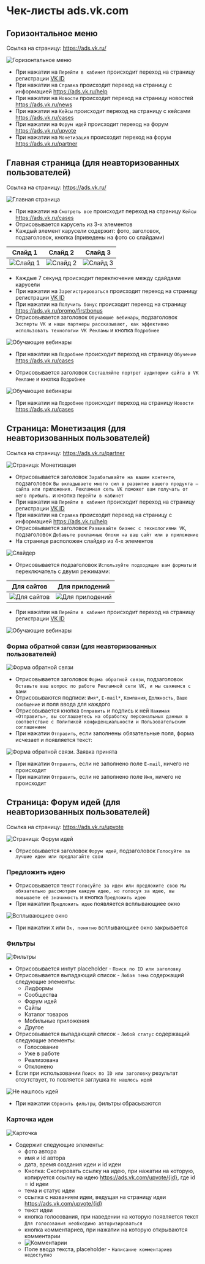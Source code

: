 # Чек-листы ads.vk.com

## Горизонтальное меню

Ссылка на страницу: https://ads.vk.ru/

![Горизонтальное меню](src/menu.png)

- При нажатии на `Перейти в кабинет` происходит переход на страницу
  регистрации [VK ID](https://id.vk.ru/auth?app_id=8064163&response_type=silent_token&v=1.61.1&redirect_uri=https%3A%2F%2Fads.vk.ru%2Fapi%2Fcallbacks%2Fvkconnect-complete&uuid=6WtUCgREf1QS5bq3BXYk1&redirect_state=%257B%2522redirect_url%2522%253A%2522https%253A%252F%252Fads.vk.ru%252Fhq%253Fref%253Dmain_landing%2522%257D)
- При нажатии на  `Справка` происходит переход на страницу c информацией https://ads.vk.ru/help
- При нажатии на  `Новости` происходит переход на страницу новостей https://ads.vk.ru/news
- При нажатии на  `Кейсы` происходит переход на страницу с кейсами https://ads.vk.ru/cases
- При нажатии на  `Форум идей` происходит переход на форум https://ads.vk.ru/upvote
- При нажатии на  `Монетизация` происходит переход на форум https://ads.vk.ru/partner

## Главная страница (для неавторизованных пользователей)

Ссылка на страницу: https://ads.vk.ru/

![Главная страница](src/landing.png)

- При нажатии на `Смотреть все` происходит переход на страницу `Кейсы` https://ads.vk.ru/cases
- Отрисовывается карусель из 3-х элементов
- Каждый элемент карусели содержит: фото, заголовок, подзаголовок, кнопка (приведены на фото со слайдами)

| Слайд 1                        | Слайд 2                        | Слайд 3                        |
|--------------------------------|--------------------------------|--------------------------------|
| ![Слайд 1](src/carousel_1.png) | ![Слайд 2](src/carousel_2.png) | ![Слайд 3](src/carousel_3.png) |

- Каждые 7 секунд происходит переключение между сдайдами карусели
- При нажатии на `Зарегистрироваться` происходит переход на страницу
  регистрации [VK ID](https://id.vk.ru/auth?app_id=8064163&response_type=silent_token&v=1.61.1&redirect_uri=https%3A%2F%2Fads.vk.ru%2Fapi%2Fcallbacks%2Fvkconnect-complete&uuid=6WtUCgREf1QS5bq3BXYk1&redirect_state=%257B%2522redirect_url%2522%253A%2522https%253A%252F%252Fads.vk.ru%252Fhq%253Fref%253Dmain_landing%2522%257D)
- При нажатии на `Получить бонус` происходит переход на страницу https://ads.vk.ru/promo/firstbonus
- Отрисовывается заголовок `Обучающие вебинары`,
  подзаголовок `Эксперты VK и наши партнеры рассказывают, как эффективно использовать технологии VK Рекламы` и
  кнопка `Подробнее`

![Обучающие вебинары](src/webinars.png)

- При нажатии на `Подробнее` происходит переход на страницу `Обучение` https://ads.vk.ru/cases

- Отрисовывается заголовок `Составляйте портрет аудитории сайта в VK Рекламе` и кнопка `Подробнее`

![Обучающие вебинары](src/news.png)

- При нажатии на `Подробнее` происходит переход на страницу `Новости` https://ads.vk.ru/cases

## Страница: Монетизация (для неавторизованных пользователей)

Ссылка на страницу: https://ads.vk.ru/partner

![Страница: Монетизация](src/money.png)

- Отрисовывается заголовок `Зарабатывайте на вашем контенте`,
  подзаголовок `Вы вкладываете много сил в развитие вашего продукта — сайта или приложения. Рекламная сеть VK поможет вам получать от него прибыль.`
  и кнопка `Перейти в кабинет`
- При нажатии на `Перейти в кабинет` происходит переход на страницу
  регистрации [VK ID](https://id.vk.ru/auth?app_id=8064163&response_type=silent_token&v=1.61.1&redirect_uri=https%3A%2F%2Fads.vk.ru%2Fapi%2Fcallbacks%2Fvkconnect-complete&uuid=6WtUCgREf1QS5bq3BXYk1&redirect_state=%257B%2522redirect_url%2522%253A%2522https%253A%252F%252Fads.vk.ru%252Fhq%253Fref%253Dmain_landing%2522%257D)
- При нажатии на  `Справка` происходит переход на страницу c информацией https://ads.vk.ru/help
- Отрисовывается заголовок `Развивайте бизнес с технологиями VK`,
  подзаголовок `Добавьте рекламные блоки на ваш сайт или в приложение`
- На странице расположен слайдер из 4-х элементов

![Слайдер](src/slider.png)

- Отрисовывается подзаголовок `Используйте подходящие вам форматы` и переключатель с двумя режимами:

| Для сайтов                      | Для прилодений                     |
|---------------------------------|------------------------------------|
| ![Для сайтов](src/for-site.png) | ![Для прилодений](src/for-app.png) |

- При нажатии на `Перейти в кабинет` происходит переход на страницу
  регистрации [VK ID](https://id.vk.ru/auth?app_id=8064163&response_type=silent_token&v=1.61.1&redirect_uri=https%3A%2F%2Fads.vk.ru%2Fapi%2Fcallbacks%2Fvkconnect-complete&uuid=6WtUCgREf1QS5bq3BXYk1&redirect_state=%257B%2522redirect_url%2522%253A%2522https%253A%252F%252Fads.vk.ru%252Fhq%253Fref%253Dmain_landing%2522%257D)

![Обучающие вебинары](src/money-to-auth.png)

### Форма обратной связи (для неавторизованных пользователей)

![Форма обратной связи](src/feedback.png)

- Отрисовывается заголовок `Форма обратной связи`,
  подзаголовок `Оставьте ваш вопрос по работе Рекламной сети VK, и мы свяжемся с вами`
- Отрисовываются подписи: `Имя*`, `E-mail*`, `Компания`, `Должность`, `Ваше сообщение` и поля ввода для каждого
- Отрисовывается кнопка `Отправить` и подпись к
  ней `Нажимая «Отправить», вы соглашаетесь на обработку персональных данных в соответствие с Политикой конфиденциальности и Пользовательским соглашением`
- При нажатии `Отправить`, если заполнены обязательные поля, форма исчезает и появляется текст:

![Форма обратной связи. Заявка принята](src/feedback_ok.png)

- При нажатии `Отправить`, если не заполнено поле `E-mail`, ничего не происходит
- При нажатии `Отправить`, если не заполнено поле `Имя`, ничего не происходит

## Страница: Форум идей (для неавторизованных пользователей)

Ссылка на страницу: https://ads.vk.ru/upvote

![Страница: Форум идей](src/forum-idea.png)

- Отрисовывается заголовок `Форум идей`, подзаголовок `Голосуйте за лучшие идеи или предлагайте свои`

### Предложить идею

- Отрисовывается
  текст `Голосуйте за идеи или предложите свою Мы обязательно рассмотрим каждую идею, но голосуя за идею, вы повышаете её значимость`
  и кнопка `Предложить идею`
- При нажатии `Предложить идею` появляется всплывающиее окно

![Всплывающиее окно](src/popup.png)

- При нажатии `X` или `Ок, понятно` всплывающиее окно закрывается

### Фильтры

![Фильтры](src/filters.png)

- Отрисовывается инпут placeholder - `Поиск по ID или заголовку`
- Отрисовывается выпадающий список - `Любая тема` содержащий следующие элементы:
    - Лидформы
    - Сообщества
    - Форум идей
    - Сайты
    - Каталог товаров
    - Мобильные приложения
    - Другое
- Отрисовывается выпадающий список - `Любой статус` содержащий следующие элементы:
    - Голосование
    - Уже в работе
    - Реализована
    - Отклонено
- Если при использовании `Поиск по ID или заголовку` результат отсутствует, то повляется заглушка `Не нашлось идей`

![Не нашлось идей](src/no-idea.png)

- При нажатии `Сбросить фильтры`, фильтры сбрасываются

### Карточка идеи

![Карточка](src/card.png)

- Содержит следующие элементы:
    - фото автора
    - имя и id автора
    - дата, время создания идеи и id идеи
    - Кнопка: Скопировать ссылку на идею, при нажатии на которую, копируется ссылку на
      идею https://ads.vk.com/upvote/{id}, где id = id идеи
    - тема и статус идеи
    - ссылка с названием идеи, ведущая на страницу идеи https://ads.vk.com/upvote/{id}
    - текст идеи
    - кнопка голосования, при наведении на которую появляется текст `Для голосования необходимо авторизироваться`
    - кнопка комментариев, при нажатии на которую открываются комментарии
    - ![Комментарии](src/comments.png)
    - Поле ввода текста, placeholder - `Написание комментариев недоступно`
  